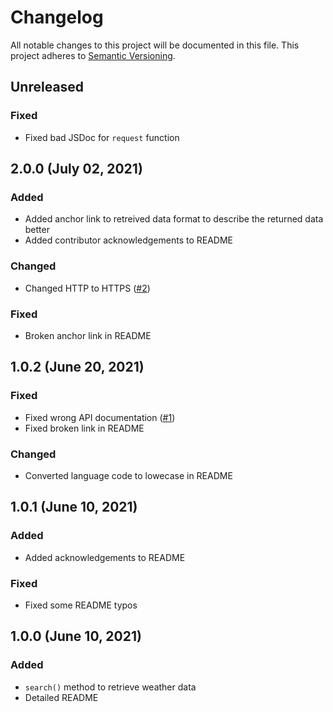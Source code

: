 # Changelog

All notable changes to this project will be documented in this file. This project adheres to [Semantic Versioning](https://semver.org/).

## Unreleased
### Fixed
- Fixed bad JSDoc for `request` function

## 2.0.0 (July 02, 2021)
### Added
- Added anchor link to retreived data format to describe the returned data better
- Added contributor acknowledgements to README

### Changed
- Changed HTTP to HTTPS ([#2](https://github.com/wgumenyuk/msn-weather/issues/2))

### Fixed
- Broken anchor link in README

## 1.0.2 (June 20, 2021)
### Fixed
- Fixed wrong API documentation ([#1](https://github.com/wgumenyuk/msn-weather/pull/1))
- Fixed broken link in README

### Changed
- Converted language code to lowecase in README

## 1.0.1 (June 10, 2021)
### Added
- Added acknowledgements to README

### Fixed
- Fixed some README typos

## 1.0.0 (June 10, 2021)
### Added
- `search()` method to retrieve weather data 
- Detailed README
